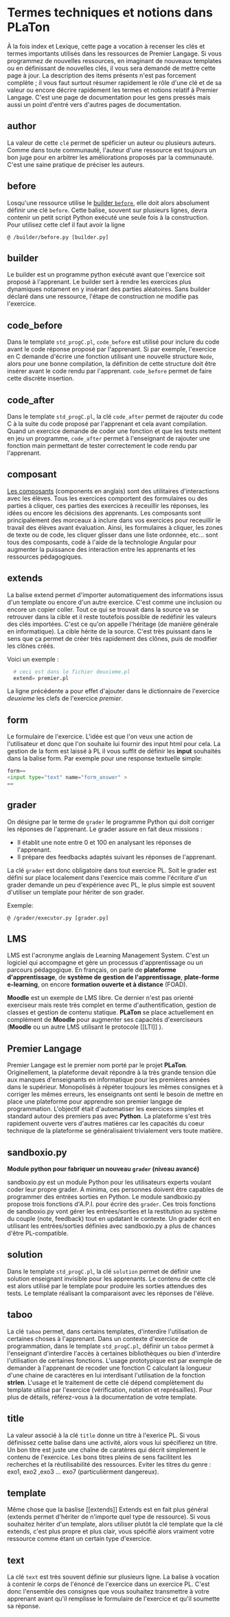 # Termes techniques et notions dans PLaTon


À la fois index et Lexique, cette page a vocation à recenser les clés et termes importants utilisés
dans les ressources de Premier Langage. Si vous programmez de nouvelles ressources, en imaginant de nouveaux
templates ou en définissant de nouvelles clés, il vous sera demandé de mettre cette page à jour. La description
des items présents n'est pas forcement complète ; il vous faut surtout résumer rapidement le rôle d'une clé et 
de sa valeur ou encore décrire rapidement les termes et notions relatif à Premier Langage. C'est une page de
documentation pour les gens pressés mais aussi un point d'entré vers d'autres pages de documentation.


## author

La valeur de cette `clé` permet de spéficier un auteur ou plusieurs auteurs. Comme dans toute
communauté, l'auteur d'une ressource est toujours un bon juge pour en arbitrer les améliorations
proposés par la communauté. C'est une saine pratique de préciser les auteurs.


## before

Losqu'une ressource utilise le [builder `before`](before.md), elle doit alors absolument 
définir une clé `before`. Cette balise, souvent sur plusieurs lignes, devra contenir un 
petit script Python exécuté une seule fois à la construction. Pour utilisez cette clef il faut avoir la ligne 
```
@ /builder/before.py [builder.py]
```

## builder

Le builder est un programme python exécuté avant que l'exercice soit proposé à l'apprenant.
Le builder sert à rendre les exercices plus dynamiques notament en y insérant des parties
aléatoires.
Sans builder déclaré dans une ressource, l'étape de construction ne modifie pas l'exercice. 


## code_before

Dans le template `std_progC.pl`, `code_before` est utilisé pour inclure du code avant le code
réponse proposé par l'apprenant. Si par exemple, l'exercice en C demande d'écrire une fonction
utilisant une nouvelle structure `Node`, alors pour une bonne compilation, la définition de cette 
structure doit être insérer avant le code rendu par l'apprenant. `code_before` permet de faire 
cette discrète insertion.


## code_after

Dans le template `std_progC.pl`, la clé `code_after` permet de rajouter du code C à la suite du 
code proposé par l'apprenant et cela avant compilation. Quand un exercice demande de coder une
fonction et que les tests mettent en jeu un programme, `code_after` permet à l'enseignant de 
rajouter une fonction main permettant de tester correctement le code rendu par l'apprenant.


## composant

[Les composants](https://pl.u-pem.fr/components/intro) (components en anglais) sont des utilitaires
d'interactions avec les élèves. Tous les exercices comportent des formulaires ou des parties à cliquer, 
ces parties des exercices à receuillir les réponses, les idées ou encore les décisions des apprenants.
Les composants sont principalement des morceaux à inclure dans vos exercices pour receuillir le travail
des élèves avant évaluation. Ainsi, les formulaires à cliquer, les zones de texte ou de code, les cliquer
glisser dans une liste ordonnée, etc... sont tous des composants, codé à l'aide de la technologie Angular
pour augmenter la puissance des interaction entre les apprenants et les ressources pédagogiques.


## extends

La balise extend permet d'importer automatiquement des informations issus d'un template ou 
encore d'un autre exercice. C'est comme une inclusion ou encore un copier coller. Tout ce qui 
se trouvait dans la source va se retrouver dans la cible et il reste toutefois possible de 
redéfinir les valeurs des clés importées. C'est ce qu'on appelle l'héritage (de manière générale 
en informatique). La cible hérite de la source. C'est très puissant dans le sens que ça permet
de créer très rapidement des clônes, puis de modifier les clônes créés.

Voici un exemple :
```python
  # ceci est dans le fichier deuxieme.pl 
  extend= premier.pl 
```
La ligne précédente a pour effet d'ajouter dans le dictionnaire de l'exercice 
_deuxieme_ les clefs de l'exercice _premier_.


## form

Le formulaire de l'exercice. L'idée est que l'on veux une action de l'utilisateur et donc que l'on souhaite lui fournir des input html pour cela. La gestion de la form est laissé à PL il vous suffit de définir les **input** souhaités dans la balise form. Par exemple pour une response textuelle simple:
```python
form==
<input type="text" name="form_answer" >
==
```

## grader

On désigne par le terme de `grader` le programme Python qui doit corriger
les réponses de l'apprenant. Le grader assure en fait deux missions :

* Il établit une note entre 0 et 100 en analysant les réponses de l'apprenant.
* Il prépare des feedbacks adaptés suivant les réponses de l'apprenant.

La clé `grader` est donc obligatoire dans tout exercice PL. Soit le grader est défini sur
place localement dans l'exercice mais comme l'écriture d'un grader demande un peu d'expérience
avec PL, le plus simple est souvent d'utiliser un template pour hériter de son grader.

Exemple:
```
@ /grader/executor.py [grader.py]
```


## LMS

LMS est l'acronyme anglais de Learning Management System. C'est un logiciel qui accompagne 
et gère un processus d'apprentissage ou un parcours pédagogique. En français, on parle 
de **plateforme d'apprentissage**, de **système de gestion de l'apprentissage**, 
**plate-forme e-learning**, on encore **formation ouverte et à distance** (FOAD).

**Moodle** est un exemple de LMS libre. Ce dernier n'est pas orienté exerciseur mais 
reste très complet en terme d'authentification, gestion de classes et gestion de contenu
statique. **PLaTon** se place actuellement en complément de **Moodle** pour augmenter ses 
capacités d'exerciseurs (**Moodle** ou un autre LMS utilisant le protocole [[LTI]] ).


## Premier Langage

Premier Langage est le premier nom porté par le projet **PLaTon**. Originellement, la 
plateforme devait répondre à la très grande tension dûe aux manques d'enseignants en 
informatique pour les premières années dans le supérieur. Monopolisés à répéter toujours 
les mêmes consignes et à corriger les mêmes erreurs, les enseignants ont senti le besoin 
de mettre en place une plateforme pour apprendre son premier langage de programmation. 
L'objectif était d'automatiser les exercices simples et standard autour des premiers pas 
avec **Python**. La plateforme s'est très rapidement ouverte vers d'autres matières car 
les capacités du coeur technique de la plateforme se généralisaient trivialement vers 
toute matière.


## sandboxio.py 

**Module python pour fabriquer un nouveau `grader` (niveau avancé)**

sandboxio.py est un module Python pour les utilisateurs experts voulant coder leur propre
grader. A minima, ces personnes doivent être capables de programmer des entrées sorties 
en Python. Le module sandboxio.py propose trois fonctions d'A.P.I.
pour écrire des `grader`. Ces trois fonctions de sandboxio.py vont gérer les entrées/sorties et la restitution au
système du couple (note, feedback) tout en updatant le contexte. Un grader écrit en
utilisant les entrées/sorties définies avec sandboxio.py a plus de chances d'être PL-compatible.


## solution

Dans le template `std_progC.pl`, la clé `solution` permet de définir une solution enseignant
invisible pour les apprenants. Le contenu de cette clé est alors utilisé par le template pour
produire les sorties attendues des tests. Le template réalisant la comparaisont avec les réponses de l'élève.


## taboo

La clé `taboo` permet, dans certains templates, d'interdire l'utilisation de certaines choses à
l'apprenant. Dans un contexte d'exercice de programmation, dans le template `std_progC.pl`, 
définir un `taboo` permet à l'enseignant d'interdire l'accès à certaines bibliothèques ou bien
d'interdire l'utilisation de certaines fonctions. L'usage prototypique est par exemple de demander 
à l'apprenant de recoder une fonction C calculant la longueur d'une chaine de caractères en lui 
interdisant l'utilisation de la fonction **strlen**. L'usage et le traitement de cette clé dépend
complètement du template utilisé par l'exercice (vérification, notation et représailles). Pour
plus de détails, référez-vous à la documentation de votre template.


## title

La valeur associé à la clé `title` donne un titre à l'exerice PL. Si vous définissez cette balise
dans une activité, alors vous lui spécifierez un titre.
Un bon titre est juste une chaîne de caratères qui décrit simplement le contenu de l'exercice.
Les bons titres pleins de sens facilitent les recherches et la réutilisabilité des ressources.
Eviter les titres du genre : exo1, exo2 ,exo3 ... exo7 (particulièrment dangereux).



## template

Même chose que la baslise [[extends]]
Extends est en fait plus général (extends permet d'hériter de n'importe quel type de ressource). Si
vous souhaitez hériter d'un template, alors utiliser plutôt la clé template que la clé extends, c'est
plus propre et plus clair, vous spécifié alors vraiment votre ressource comme étant un certain 
type d'exercice.


## text

La clé `text` est très souvent définie sur plusieurs ligne. La balise à vocation à contenir 
le corps de l'énoncé de l'exercice dans un exercice PL. C'est donc l'ensemble des consignes
que vous souhaitez transmettre à votre apprenant avant qu'il remplisse le formulaire de 
l'exercice et qu'il soumette sa réponse. 
